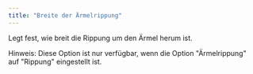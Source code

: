 ```yaml
---
title: "Breite der Ärmelrippung"
---
```


Legt fest, wie breit die Rippung um den Ärmel herum ist.

Hinweis: Diese Option ist nur verfügbar, wenn die Option "Ärmelrippung" auf "Rippung" eingestellt ist.
